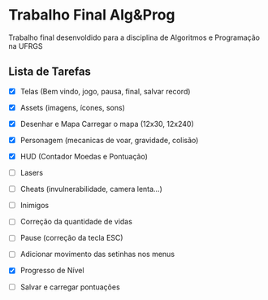 # Trabalho Final Alg&Prog
 
Trabalho final desenvoldido para a disciplina de Algoritmos e Programação na UFRGS

## Lista de Tarefas

- [x] Telas (Bem vindo, jogo, pausa, final, salvar record)
- [x] Assets (imagens, ícones, sons)
- [x] Desenhar e Mapa Carregar o mapa (12x30, 12x240)
- [x] Personagem (mecanicas de voar, gravidade, colisão)
- [x] HUD (Contador Moedas e Pontuação)
- [ ] Lasers
- [ ] Cheats (invulnerabilidade, camera lenta...)
- [ ] Inimigos
- [ ] Correção da quantidade de vidas
- [ ] Pause (correção da tecla ESC)
- [ ] Adicionar movimento das setinhas nos menus
- [x] Progresso de Nível
- [ ] Salvar e carregar pontuações

